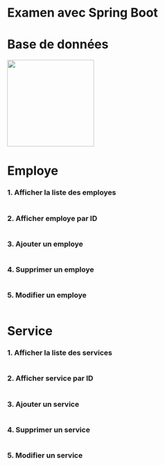 # Examen avec Spring Boot

# Base de données
<img src="images/DB.png" alt="" with=200 height=200/>

# Employe
### 1. Afficher la liste des employes
<img src="images/List_Employe.png" alt=""/>

### 2. Afficher employe par ID
<img src="images/GetByID_Employe.png" alt=""/>

### 3. Ajouter un employe
<img src="images/Add_Employe.png" alt=""/>

### 4. Supprimer un employe
<img src="images/Delete_Employe.png" alt=""/>

### 5. Modifier un employe
<img src="images/Update_Employe.png" alt=""/>

# Service
### 1. Afficher la liste des services
<img src="images/List_Service.png" alt=""/>

### 2. Afficher service par ID
<img src="images/GetByID_Service.png" alt=""/>

### 3. Ajouter un service
<img src="images/Add_Service.png" alt=""/>

### 4. Supprimer un service
<img src="images/Delete_Service.png" alt=""/>

### 5. Modifier un service
<img src="images/Update_Service.png" alt=""/>

